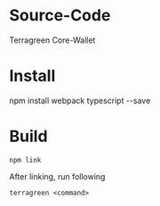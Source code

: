 # Source-Code
Terragreen Core-Wallet
# Install
npm install webpack typescript --save 
# Build
```
npm link
```
After linking, run following 
```
terragreen <command>
```

